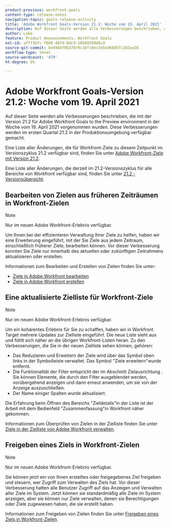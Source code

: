 ```yaml
---
product-previous: workfront-goals
content-type: release-notes
navigation-topic: goals-release-activity
title: 'Adobe Workfront Goals-Version 21.2: Woche vom 19. April 2021'
description: Auf dieser Seite werden alle Verbesserungen beschrieben, die mit der Version 21.2 für Adobe Workfront Goals to the Preview environment in der Woche vom 19. April 2021 vorgenommen wurden. Diese Verbesserungen werden im ersten Quartal 21.2 in der Produktionsumgebung verfügbar gemacht.
author: Luke
feature: Product Announcements, Workfront Goals
exl-id: afff3bfc-f888-46fd-8dc9-18b89289d8cd
source-git-commit: be4904f0b37870c1bfc8ec345e468d5fc283aa36
workflow-type: tm+mt
source-wordcount: '479'
ht-degree: 0%

---
```


# Adobe Workfront Goals-Version 21.2: Woche vom 19. April 2021

Auf dieser Seite werden alle Verbesserungen beschrieben, die mit der Version 21.2 für Adobe Workfront Goals to the Preview environment in der Woche vom 19. April 2021 vorgenommen wurden. Diese Verbesserungen werden im ersten Quartal 21.2 in der Produktionsumgebung verfügbar gemacht.

Eine Liste aller Änderungen, die für Workfront-Ziele zu diesem Zeitpunkt im Versionszyklus 21.2 verfügbar sind, finden Sie unter [Adobe Workfront-Ziele mit Version 21.2](../../../../product-announcements/product-releases/goals-release-activity/goals-21.2-release/goals-release-21-2.md).

Eine Liste aller Änderungen, die derzeit im 21.2-Versionszyklus für alle Bereiche von Workfront verfügbar sind, finden Sie unter [21.2 - Versionsübersicht](../../../../product-announcements/product-releases/21.2-release-activity/21-2-release-overview.md).

## Bearbeiten von Zielen aus früheren Zeiträumen in Workfront-Zielen

>[!NOTE]
>
>Nur im neuen Adobe Workfront-Erlebnis verfügbar.

Um Ihnen bei der effizienteren Verwaltung Ihrer Ziele zu helfen, haben wir eine Erweiterung eingeführt, mit der Sie Ziele aus jedem Zeitraum, einschließlich früherer Ziele, bearbeiten können. Vor dieser Verbesserung konnten Sie Ziele nur innerhalb des aktuellen oder zukünftigen Zeitrahmens aktualisieren oder erstellen.

Informationen zum Bearbeiten und Erstellen von Zielen finden Sie unter:

* [Ziele in Adobe Workfront bearbeiten](../../../../workfront-goals/goal-management/edit-goals.md)
* [Ziele in Adobe Workfront erstellen](../../../../workfront-goals/goal-management/create-goals.md)

## Eine aktualisierte Zielliste für Workfront-Ziele

>[!NOTE]
>
>Nur im neuen Adobe Workfront-Erlebnis verfügbar.

Um ein kohärentes Erlebnis für Sie zu schaffen, haben wir in Workfront Target mehrere Updates zur Zielliste eingeführt. Die neue Liste sieht aus und fühlt sich näher an die übrigen Workfront-Listen heran. Zu den Verbesserungen, die Sie in der neuen Zielliste sehen können, gehören:

* Das Reduzieren und Erweitern der Ziele wird über das Symbol oben links in der Symbolleiste verwaltet. Das Symbol &quot;Ziele erweitern&quot;wurde entfernt.
* Die Funktionalität der Filter entspricht der im Abschnitt Zielausrichtung . Sie können Elemente, die durch den Filter ausgeblendet werden, vorübergehend anzeigen und dann erneut anwenden, um sie von der Anzeige auszuschließen.
* Der Name einiger Spalten wurde aktualisiert.

Die Erfahrung beim Öffnen des Bereichs &quot;Zieldetails&quot;in der Liste ist der Arbeit mit dem Bedienfeld &quot;Zusammenfassung&quot;in Workfront näher gekommen.

Informationen zum Überprüfen von Zielen in der Zielliste finden Sie unter [Ziele in der Zielliste von Adobe Workfront verwalten](../../../../workfront-goals/goal-review-and-workfront-goals-sections/manage-goals-in-goal-list.md).

## Freigeben eines Ziels in Workfront-Zielen

>[!NOTE]
>
>Nur im neuen Adobe Workfront-Erlebnis verfügbar.

Sie können jetzt ein von Ihnen erstelltes oder freigegebenes Ziel freigeben und steuern, wer Zugriff zum Verwalten des Ziels hat. Vor dieser Verbesserung hatten alle Benutzer Zugriff auf das Anzeigen und Verwalten aller Ziele im System. Jetzt können sie standardmäßig alle Ziele im System anzeigen, aber sie können nur Ziele verwalten, denen sie Berechtigungen oder Ziele zugewiesen haben, die sie erstellt haben.

Informationen zum Freigeben von Zielen finden Sie unter [Freigeben eines Ziels in Workfront-Zielen](../../../../workfront-goals/workfront-goals-settings/share-a-goal.md).

